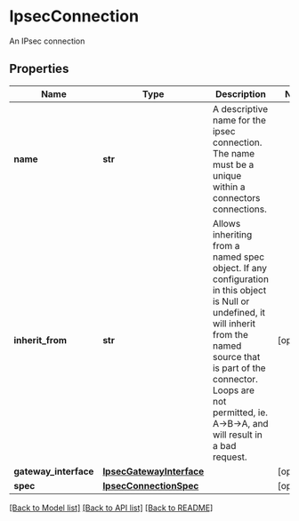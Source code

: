 # IpsecConnection

An IPsec connection
## Properties
Name | Type | Description | Notes
------------ | ------------- | ------------- | -------------
**name** | **str** | A descriptive name for the ipsec connection. The name must be a unique within a connectors connections.  | 
**inherit_from** | **str** | Allows inheriting from a named spec object. If any configuration in this object is Null or undefined, it will inherit from the named source that is part of the connector. Loops are not permitted, ie. A-&gt;B-&gt;A, and will result in a bad request.  | [optional] 
**gateway_interface** | [**IpsecGatewayInterface**](IpsecGatewayInterface.md) |  | [optional] 
**spec** | [**IpsecConnectionSpec**](IpsecConnectionSpec.md) |  | [optional] 

[[Back to Model list]](../README.md#documentation-for-models) [[Back to API list]](../README.md#documentation-for-api-endpoints) [[Back to README]](../README.md)


